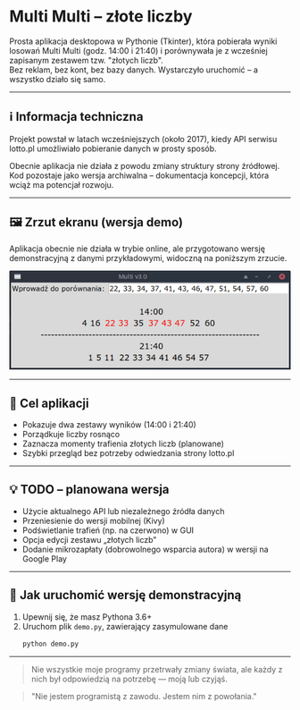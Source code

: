 # Multi Multi – złote liczby

Prosta aplikacja desktopowa w Pythonie (Tkinter), która pobierała wyniki losowań Multi Multi (godz. 14:00 i 21:40) i porównywała je z wcześniej zapisanym zestawem tzw. "złotych liczb".  
Bez reklam, bez kont, bez bazy danych. Wystarczyło uruchomić – a wszystko działo się samo.

---

## ℹ️ Informacja techniczna

Projekt powstał w latach wcześniejszych (około 2017), kiedy API serwisu lotto.pl umożliwiało pobieranie danych w prosty sposób.  

Obecnie aplikacja nie działa z powodu zmiany struktury strony źródłowej. Kod pozostaje jako wersja archiwalna – dokumentacja koncepcji, która wciąż ma potencjał rozwoju.

---

## 🖼️ Zrzut ekranu (wersja demo)

Aplikacja obecnie nie działa w trybie online, ale przygotowano wersję demonstracyjną z danymi przykładowymi, widoczną na poniższym zrzucie.

![Zrzut ekranu](multi_demo.png)

---

## 🎯 Cel aplikacji

- Pokazuje dwa zestawy wyników (14:00 i 21:40)
- Porządkuje liczby rosnąco
- Zaznacza momenty trafienia złotych liczb (planowane)
- Szybki przegląd bez potrzeby odwiedzania strony lotto.pl

---

## 💡 TODO – planowana wersja

- Użycie aktualnego API lub niezależnego źródła danych
- Przeniesienie do wersji mobilnej (Kivy)
- Podświetlanie trafień (np. na czerwono) w GUI
- Opcja edycji zestawu „złotych liczb”
- Dodanie mikrozapłaty (dobrowolnego wsparcia autora) w wersji na Google Play

---

## 🚀 Jak uruchomić wersję demonstracyjną

1. Upewnij się, że masz Pythona 3.6+
2. Uruchom plik `demo.py`, zawierający zasymulowane dane
   ```bash
   python demo.py


---
> Nie wszystkie moje programy przetrwały zmiany świata, ale każdy z nich był odpowiedzią na potrzebę — moją lub czyjąś.

> "Nie jestem programistą z zawodu. Jestem nim z powołania."
